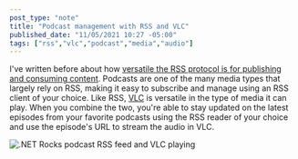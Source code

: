 ```yaml
---
post_type: "note" 
title: "Podcast management with RSS and VLC"
published_date: "11/05/2021 10:27 -05:00"
tags: ["rss","vlc","podcast","media","audio"]
---
```


I've written before about how [versatile the RSS protocol is for publishing and consuming content](/posts/rediscovering-rss-user-freedom/). Podcasts are one of the many media types that largely rely on RSS, making it easy to subscribe and manage using an RSS client of your choice. Like RSS, [VLC](https://www.videolan.org/vlc/) is versatile in the type of media it can play. When you combine the two, you're able to stay updated on the latest episodes from your favorite podcasts using the RSS reader of your choice and use the episode's URL to stream the audio in VLC. 

![.NET Rocks podcast RSS feed and VLC playing](https://user-images.githubusercontent.com/11130940/140527726-6635cbf3-8082-45d1-9b51-a4e136168abf.png)